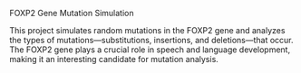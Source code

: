 FOXP2 Gene Mutation Simulation

This project simulates random mutations in the FOXP2 gene and analyzes the types of mutations—substitutions, insertions, and deletions—that occur. The FOXP2 gene plays a crucial role in speech and language development, making it an interesting candidate for mutation analysis.
